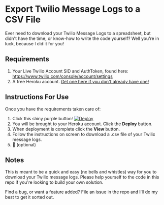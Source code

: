 


# Export Twilio Message Logs to a CSV File

Ever need to download your Twilio Message Logs to a spreadsheet, but didn't have the time, or know-how to write the code yourself? Well you're in luck, because I did it for you!

## Requirements
1. Your Live Twilio Account SID and AuthToken, found here: https://www.twilio.com/console/account/settings
2. A free Heroku account. [Get one here if you don't already have one!](https://id.heroku.com/signup/login)

## Instructions For Use
Once you have the requirements taken care of:

1. Click this shiny purple button!
[![Deploy](https://www.herokucdn.com/deploy/button.svg)](https://heroku.com/deploy)
2. You will be brought to your Heroku account. Click the **Deploy** button.
3. When deployment is complete click the **View** button.
4. Follow the instructions on screen to download a .csv file of your Twilio message logs.
5. :beer: (optional)

## Notes
This is meant to be a quick and easy (no bells and whistles) way for you to download your Twilio message logs. Please help yourself to the code in this repo if you're looking to build your own solution.

Find a bug, or want a feature added? File an issue in the repo and I'll do my best to get it sorted out.
